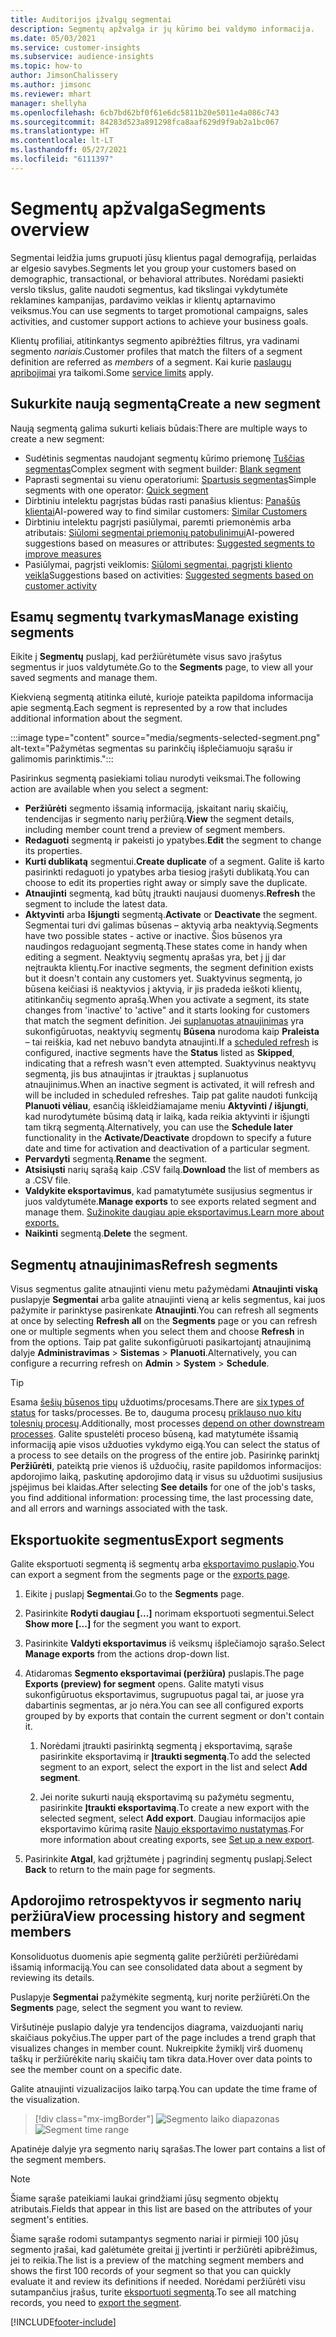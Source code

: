 ```yaml
---
title: Auditorijos įžvalgų segmentai
description: Segmentų apžvalga ir jų kūrimo bei valdymo informacija.
ms.date: 05/03/2021
ms.service: customer-insights
ms.subservice: audience-insights
ms.topic: how-to
author: JimsonChalissery
ms.author: jimsonc
ms.reviewer: mhart
manager: shellyha
ms.openlocfilehash: 6cb7bd62bf0f61e6dc5811b20e5011e4a086c743
ms.sourcegitcommit: 84283d523a891298fca8aaf629d9f9ab2a1bc067
ms.translationtype: HT
ms.contentlocale: lt-LT
ms.lasthandoff: 05/27/2021
ms.locfileid: "6111397"
---
```

# <a name="segments-overview"></a><span data-ttu-id="d9b7b-103">Segmentų apžvalga</span><span class="sxs-lookup"><span data-stu-id="d9b7b-103">Segments overview</span></span>

<span data-ttu-id="d9b7b-104">Segmentai leidžia jums grupuoti jūsų klientus pagal demografiją, perlaidas ar elgesio savybes.</span><span class="sxs-lookup"><span data-stu-id="d9b7b-104">Segments let you group your customers based on demographic, transactional, or behavioral attributes.</span></span> <span data-ttu-id="d9b7b-105">Norėdami pasiekti verslo tikslus, galite naudoti segmentus, kad tikslingai vykdytumėte reklamines kampanijas, pardavimo veiklas ir klientų aptarnavimo veiksmus.</span><span class="sxs-lookup"><span data-stu-id="d9b7b-105">You can use segments to target promotional campaigns, sales activities, and customer support actions to achieve your business goals.</span></span>

<span data-ttu-id="d9b7b-106">Klientų profiliai, atitinkantys segmento apibrėžties filtrus, yra vadinami segmento *nariais*.</span><span class="sxs-lookup"><span data-stu-id="d9b7b-106">Customer profiles that match the filters of a segment definition are referred as *members* of a segment.</span></span> <span data-ttu-id="d9b7b-107">Kai kurie [paslaugų apribojimai](service-limits.md) yra taikomi.</span><span class="sxs-lookup"><span data-stu-id="d9b7b-107">Some [service limits](service-limits.md) apply.</span></span>

## <a name="create-a-new-segment"></a><span data-ttu-id="d9b7b-108">Sukurkite naują segmentą</span><span class="sxs-lookup"><span data-stu-id="d9b7b-108">Create a new segment</span></span>

<span data-ttu-id="d9b7b-109">Naują segmentą galima sukurti keliais būdais:</span><span class="sxs-lookup"><span data-stu-id="d9b7b-109">There are multiple ways to create a new segment:</span></span> 

- <span data-ttu-id="d9b7b-110">Sudėtinis segmentas naudojant segmentų kūrimo priemonę [Tuščias segmentas](segment-builder.md#create-a-new-segment)</span><span class="sxs-lookup"><span data-stu-id="d9b7b-110">Complex segment with segment builder: [Blank segment](segment-builder.md#create-a-new-segment)</span></span>
- <span data-ttu-id="d9b7b-111">Paprasti segmentai su vienu operatoriumi: [Spartusis segmentas](segment-builder.md#quick-segments)</span><span class="sxs-lookup"><span data-stu-id="d9b7b-111">Simple segments with one operator: [Quick segment](segment-builder.md#quick-segments)</span></span>
- <span data-ttu-id="d9b7b-112">Dirbtiniu intelektu pagrįstas būdas rasti panašius klientus: [Panašūs klientai](find-similar-customer-segments.md)</span><span class="sxs-lookup"><span data-stu-id="d9b7b-112">AI-powered way to find similar customers: [Similar Customers](find-similar-customer-segments.md)</span></span>
- <span data-ttu-id="d9b7b-113">Dirbtiniu intelektu pagrįsti pasiūlymai, paremti priemonėmis arba atributais: [Siūlomi segmentai priemonių patobulinimui](suggested-segments.md)</span><span class="sxs-lookup"><span data-stu-id="d9b7b-113">AI-powered suggestions based on measures or attributes: [Suggested segments to improve measures](suggested-segments.md)</span></span>
- <span data-ttu-id="d9b7b-114">Pasiūlymai, pagrįsti veiklomis: [Siūlomi segmentai, pagrįsti kliento veikla](suggested-segments-activity.md)</span><span class="sxs-lookup"><span data-stu-id="d9b7b-114">Suggestions based on activities: [Suggested segments based on customer activity](suggested-segments-activity.md)</span></span>

## <a name="manage-existing-segments"></a><span data-ttu-id="d9b7b-115">Esamų segmentų tvarkymas</span><span class="sxs-lookup"><span data-stu-id="d9b7b-115">Manage existing segments</span></span>

<span data-ttu-id="d9b7b-116">Eikite į **Segmentų** puslapį, kad peržiūrėtumėte visus savo įrašytus segmentus ir juos valdytumėte.</span><span class="sxs-lookup"><span data-stu-id="d9b7b-116">Go to the **Segments** page, to view all your saved segments and manage them.</span></span>

<span data-ttu-id="d9b7b-117">Kiekvieną segmentą atitinka eilutė, kurioje pateikta papildoma informacija apie segmentą.</span><span class="sxs-lookup"><span data-stu-id="d9b7b-117">Each segment is represented by a row that includes additional information about the segment.</span></span>

:::image type="content" source="media/segments-selected-segment.png" alt-text="Pažymėtas segmentas su parinkčių išplečiamuoju sąrašu ir galimomis parinktimis.":::

<span data-ttu-id="d9b7b-119">Pasirinkus segmentą pasiekiami toliau nurodyti veiksmai.</span><span class="sxs-lookup"><span data-stu-id="d9b7b-119">The following action are available when you select a segment:</span></span>

- <span data-ttu-id="d9b7b-120">**Peržiūrėti** segmento išsamią informaciją, įskaitant narių skaičių, tendencijas ir segmento narių peržiūrą.</span><span class="sxs-lookup"><span data-stu-id="d9b7b-120">**View** the segment details, including member count trend a preview of segment members.</span></span>
- <span data-ttu-id="d9b7b-121">**Redaguoti** segmentą ir pakeisti jo ypatybes.</span><span class="sxs-lookup"><span data-stu-id="d9b7b-121">**Edit** the segment to change its properties.</span></span>
- <span data-ttu-id="d9b7b-122">**Kurti dublikatą** segmentui.</span><span class="sxs-lookup"><span data-stu-id="d9b7b-122">**Create duplicate** of a segment.</span></span> <span data-ttu-id="d9b7b-123">Galite iš karto pasirinkti redaguoti jo ypatybes arba tiesiog įrašyti dublikatą.</span><span class="sxs-lookup"><span data-stu-id="d9b7b-123">You can choose to edit its properties right away or simply save the duplicate.</span></span>
- <span data-ttu-id="d9b7b-124">**Atnaujinti** segmentą, kad būtų įtraukti naujausi duomenys.</span><span class="sxs-lookup"><span data-stu-id="d9b7b-124">**Refresh** the segment to include the latest data.</span></span>
- <span data-ttu-id="d9b7b-125">**Aktyvinti** arba **Išjungti** segmentą.</span><span class="sxs-lookup"><span data-stu-id="d9b7b-125">**Activate** or **Deactivate** the segment.</span></span> <span data-ttu-id="d9b7b-126">Segmentai turi dvi galimas būsenas – aktyvią arba neaktyvią.</span><span class="sxs-lookup"><span data-stu-id="d9b7b-126">Segments have two possible states - active or inactive.</span></span> <span data-ttu-id="d9b7b-127">Šios būsenos yra naudingos redaguojant segmentą.</span><span class="sxs-lookup"><span data-stu-id="d9b7b-127">These states come in handy when editing a segment.</span></span> <span data-ttu-id="d9b7b-128">Neaktyvių segmentų aprašas yra, bet į jį dar neįtraukta klientų.</span><span class="sxs-lookup"><span data-stu-id="d9b7b-128">For inactive segments, the segment definition exists but it doesn't contain any customers yet.</span></span> <span data-ttu-id="d9b7b-129">Suaktyvinus segmentą, jo būsena keičiasi iš neaktyvios į aktyvią, ir jis pradeda ieškoti klientų, atitinkančių segmento aprašą.</span><span class="sxs-lookup"><span data-stu-id="d9b7b-129">When you activate a segment, its state changes from 'inactive' to 'active" and it starts looking for customers that match the segment definition.</span></span> <span data-ttu-id="d9b7b-130">Jei [suplanuotas atnaujinimas](system.md#schedule-tab) yra sukonfigūruotas, neaktyvių segmentų **Būsena** nurodoma kaip **Praleista** – tai reiškia, kad net nebuvo bandyta atnaujinti.</span><span class="sxs-lookup"><span data-stu-id="d9b7b-130">If a [scheduled refresh](system.md#schedule-tab) is configured, inactive segments have the **Status** listed as **Skipped**, indicating that a refresh wasn't even attempted.</span></span> <span data-ttu-id="d9b7b-131">Suaktyvinus neaktyvų segmentą, jis bus atnaujintas ir įtrauktas į suplanuotus atnaujinimus.</span><span class="sxs-lookup"><span data-stu-id="d9b7b-131">When an inactive segment is activated, it will refresh and will be included in scheduled refreshes.</span></span>
  <span data-ttu-id="d9b7b-132">Taip pat galite naudoti funkciją **Planuoti vėliau**, esančią iškleidžiamajame meniu **Aktyvinti / išjungti**, kad nurodytumėte būsimą datą ir laiką, kada reikia aktyvinti ir išjungti tam tikrą segmentą.</span><span class="sxs-lookup"><span data-stu-id="d9b7b-132">Alternatively, you can use the **Schedule later** functionality in the **Activate/Deactivate** dropdown to specify a future date and time for activation and deactivation of a particular segment.</span></span>
- <span data-ttu-id="d9b7b-133">**Pervardyti** segmentą.</span><span class="sxs-lookup"><span data-stu-id="d9b7b-133">**Rename** the segment.</span></span>
- <span data-ttu-id="d9b7b-134">**Atsisiųsti** narių sąrašą kaip .CSV failą.</span><span class="sxs-lookup"><span data-stu-id="d9b7b-134">**Download** the list of members as a .CSV file.</span></span>
- <span data-ttu-id="d9b7b-135">**Valdykite eksportavimus**, kad pamatytumėte susijusius segmentus ir juos valdytumėte.</span><span class="sxs-lookup"><span data-stu-id="d9b7b-135">**Manage exports** to see exports related segment and manage them.</span></span> [<span data-ttu-id="d9b7b-136">Sužinokite daugiau apie eksportavimus.</span><span class="sxs-lookup"><span data-stu-id="d9b7b-136">Learn more about exports.</span></span>](export-destinations.md)
- <span data-ttu-id="d9b7b-137">**Naikinti** segmentą.</span><span class="sxs-lookup"><span data-stu-id="d9b7b-137">**Delete** the segment.</span></span>

## <a name="refresh-segments"></a><span data-ttu-id="d9b7b-138">Segmentų atnaujinimas</span><span class="sxs-lookup"><span data-stu-id="d9b7b-138">Refresh segments</span></span>

<span data-ttu-id="d9b7b-139">Visus segmentus galite atnaujinti vienu metu pažymėdami **Atnaujinti viską** puslapyje **Segmentai** arba galite atnaujinti vieną ar kelis segmentus, kai juos pažymite ir parinktyse pasirenkate **Atnaujinti**.</span><span class="sxs-lookup"><span data-stu-id="d9b7b-139">You can refresh all segments at once by selecting **Refresh all** on the **Segments** page or you can refresh one or multiple segments when you select them and choose **Refresh** in from the options.</span></span> <span data-ttu-id="d9b7b-140">Taip pat galite sukonfigūruoti pasikartojantį atnaujinimą dalyje **Administravimas** > **Sistemas** > **Planuoti**.</span><span class="sxs-lookup"><span data-stu-id="d9b7b-140">Alternatively, you can configure a recurring refresh on **Admin** > **System** > **Schedule**.</span></span>

> [!TIP]
> <span data-ttu-id="d9b7b-141">Esama [šešių būsenos tipų](system.md#status-types) užduotims/procesams.</span><span class="sxs-lookup"><span data-stu-id="d9b7b-141">There are [six types of status](system.md#status-types) for tasks/processes.</span></span> <span data-ttu-id="d9b7b-142">Be to, dauguma procesų [priklauso nuo kitų tolesnių procesų](system.md#refresh-policies).</span><span class="sxs-lookup"><span data-stu-id="d9b7b-142">Additionally, most processes [depend on other downstream processes](system.md#refresh-policies).</span></span> <span data-ttu-id="d9b7b-143">Galite spustelėti proceso būseną, kad matytumėte išsamią informaciją apie visos užduoties vykdymo eigą.</span><span class="sxs-lookup"><span data-stu-id="d9b7b-143">You can select the status of a process to see details on the progress of the entire job.</span></span> <span data-ttu-id="d9b7b-144">Pasirinkę parinktį **Peržiūrėti**, pateiktą prie vienos iš užduočių, rasite papildomos informacijos: apdorojimo laiką, paskutinę apdorojimo datą ir visus su užduotimi susijusius įspėjimus bei klaidas.</span><span class="sxs-lookup"><span data-stu-id="d9b7b-144">After selecting **See details** for one of the job's tasks, you find additional information: processing time, the last processing date, and all errors and warnings associated with the task.</span></span>

## <a name="export-segments"></a><span data-ttu-id="d9b7b-145">Eksportuokite segmentus</span><span class="sxs-lookup"><span data-stu-id="d9b7b-145">Export segments</span></span>

<span data-ttu-id="d9b7b-146">Galite eksportuoti segmentą iš segmentų arba [eksportavimo puslapio](export-destinations.md).</span><span class="sxs-lookup"><span data-stu-id="d9b7b-146">You can export a segment from the segments page or the [exports page](export-destinations.md).</span></span> 

1. <span data-ttu-id="d9b7b-147">Eikite į puslapį **Segmentai**.</span><span class="sxs-lookup"><span data-stu-id="d9b7b-147">Go to the **Segments** page.</span></span>

1. <span data-ttu-id="d9b7b-148">Pasirinkite **Rodyti daugiau [...]** norimam eksportuoti segmentui.</span><span class="sxs-lookup"><span data-stu-id="d9b7b-148">Select **Show more [...]** for the segment you want to export.</span></span>

1. <span data-ttu-id="d9b7b-149">Pasirinkite **Valdyti eksportavimus** iš veiksmų išplečiamojo sąrašo.</span><span class="sxs-lookup"><span data-stu-id="d9b7b-149">Select **Manage exports** from the actions drop-down list.</span></span>

1. <span data-ttu-id="d9b7b-150">Atidaromas **Segmento eksportavimai (peržiūra)** puslapis.</span><span class="sxs-lookup"><span data-stu-id="d9b7b-150">The page **Exports (preview) for segment** opens.</span></span> <span data-ttu-id="d9b7b-151">Galite matyti visus sukonfigūruotus eksportavimus, sugrupuotus pagal tai, ar juose yra dabartinis segmentas, ar jo nėra.</span><span class="sxs-lookup"><span data-stu-id="d9b7b-151">You can see all configured exports grouped by by exports that contain the current segment or don't contain it.</span></span>

   1. <span data-ttu-id="d9b7b-152">Norėdami įtraukti pasirinktą segmentą į eksportavimą, sąraše pasirinkite eksportavimą ir **Įtraukti segmentą**.</span><span class="sxs-lookup"><span data-stu-id="d9b7b-152">To add the selected segment to an export, select the export in the list and select **Add segment**.</span></span>

   1. <span data-ttu-id="d9b7b-153">Jei norite sukurti naują eksportavimą su pažymėtu segmentu, pasirinkite **Įtraukti eksportavimą**.</span><span class="sxs-lookup"><span data-stu-id="d9b7b-153">To create a new export with the selected segment, select **Add export**.</span></span> <span data-ttu-id="d9b7b-154">Daugiau informacijos apie eksportavimo kūrimą rasite [Naujo eksportavimo nustatymas](export-destinations.md#set-up-a-new-export).</span><span class="sxs-lookup"><span data-stu-id="d9b7b-154">For more information about creating exports, see [Set up a new export](export-destinations.md#set-up-a-new-export).</span></span>

1. <span data-ttu-id="d9b7b-155">Pasirinkite **Atgal**, kad grįžtumėte į pagrindinį segmentų puslapį.</span><span class="sxs-lookup"><span data-stu-id="d9b7b-155">Select **Back** to return to the main page for segments.</span></span>

## <a name="view-processing-history-and-segment-members"></a><span data-ttu-id="d9b7b-156">Apdorojimo retrospektyvos ir segmento narių peržiūra</span><span class="sxs-lookup"><span data-stu-id="d9b7b-156">View processing history and segment members</span></span>

<span data-ttu-id="d9b7b-157">Konsoliduotus duomenis apie segmentą galite peržiūrėti peržiūrėdami išsamią informaciją.</span><span class="sxs-lookup"><span data-stu-id="d9b7b-157">You can see consolidated data about a segment by reviewing its details.</span></span>

<span data-ttu-id="d9b7b-158">Puslapyje **Segmentai** pažymėkite segmentą, kurį norite peržiūrėti.</span><span class="sxs-lookup"><span data-stu-id="d9b7b-158">On the **Segments** page, select the segment you want to review.</span></span>

<span data-ttu-id="d9b7b-159">Viršutinėje puslapio dalyje yra tendencijos diagrama, vaizduojanti narių skaičiaus pokyčius.</span><span class="sxs-lookup"><span data-stu-id="d9b7b-159">The upper part of the page includes a trend graph that visualizes changes in member count.</span></span> <span data-ttu-id="d9b7b-160">Nukreipkite žymiklį virš duomenų taškų ir peržiūrėkite narių skaičių tam tikra data.</span><span class="sxs-lookup"><span data-stu-id="d9b7b-160">Hover over data points to see the member count on a specific date.</span></span>

<span data-ttu-id="d9b7b-161">Galite atnaujinti vizualizacijos laiko tarpą.</span><span class="sxs-lookup"><span data-stu-id="d9b7b-161">You can update the time frame of the visualization.</span></span>

> [!div class="mx-imgBorder"]
> <span data-ttu-id="d9b7b-162">![Segmento laiko diapazonas](media/segment-time-range.png "Segmento laiko diapazonas")</span><span class="sxs-lookup"><span data-stu-id="d9b7b-162">![Segment time range](media/segment-time-range.png "Segment time range")</span></span>

<span data-ttu-id="d9b7b-163">Apatinėje dalyje yra segmento narių sąrašas.</span><span class="sxs-lookup"><span data-stu-id="d9b7b-163">The lower part contains a list of the segment members.</span></span>

> [!NOTE]
> <span data-ttu-id="d9b7b-164">Šiame sąraše pateikiami laukai grindžiami jūsų segmento objektų atributais.</span><span class="sxs-lookup"><span data-stu-id="d9b7b-164">Fields that appear in this list are based on the attributes of your segment's entities.</span></span>
>
><span data-ttu-id="d9b7b-165">Šiame sąraše rodomi sutampantys segmento nariai ir pirmieji 100 jūsų segmento įrašai, kad galėtumėte greitai jį įvertinti ir peržiūrėti apibrėžimus, jei to reikia.</span><span class="sxs-lookup"><span data-stu-id="d9b7b-165">The list is a preview of the matching segment members and shows the first 100 records of your segment so that you can quickly evaluate it and review its definitions if needed.</span></span> <span data-ttu-id="d9b7b-166">Norėdami peržiūrėti visu sutampančius įrašus, turite [eksportuoti segmentą](export-destinations.md).</span><span class="sxs-lookup"><span data-stu-id="d9b7b-166">To see all matching records, you need to [export the segment](export-destinations.md).</span></span>

[!INCLUDE[footer-include](../includes/footer-banner.md)] 

